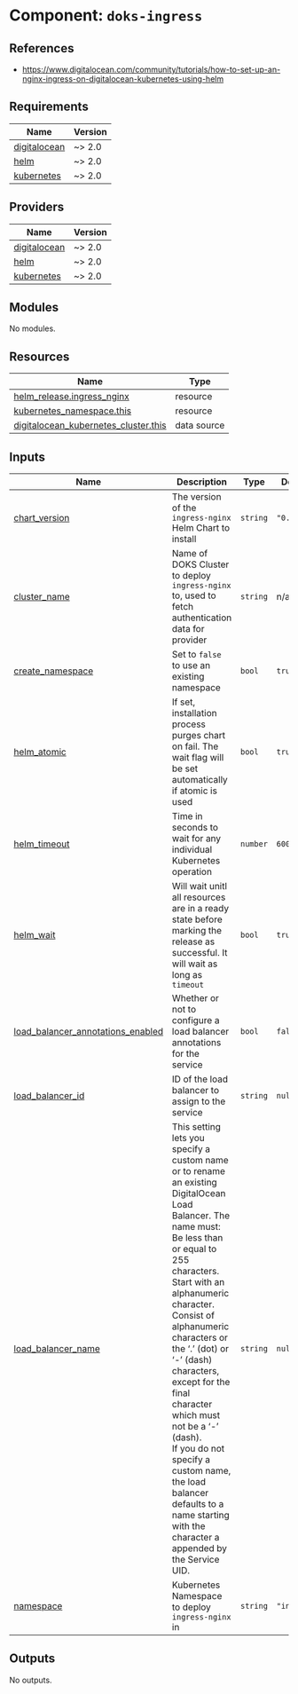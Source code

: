# Component: `doks-ingress`

## References

- <https://www.digitalocean.com/community/tutorials/how-to-set-up-an-nginx-ingress-on-digitalocean-kubernetes-using-helm>

<!-- BEGINNING OF PRE-COMMIT-TERRAFORM DOCS HOOK -->
## Requirements

| Name | Version |
|------|---------|
| <a name="requirement_digitalocean"></a> [digitalocean](#requirement\_digitalocean) | ~> 2.0 |
| <a name="requirement_helm"></a> [helm](#requirement\_helm) | ~> 2.0 |
| <a name="requirement_kubernetes"></a> [kubernetes](#requirement\_kubernetes) | ~> 2.0 |

## Providers

| Name | Version |
|------|---------|
| <a name="provider_digitalocean"></a> [digitalocean](#provider\_digitalocean) | ~> 2.0 |
| <a name="provider_helm"></a> [helm](#provider\_helm) | ~> 2.0 |
| <a name="provider_kubernetes"></a> [kubernetes](#provider\_kubernetes) | ~> 2.0 |

## Modules

No modules.

## Resources

| Name | Type |
|------|------|
| [helm_release.ingress_nginx](https://registry.terraform.io/providers/hashicorp/helm/latest/docs/resources/release) | resource |
| [kubernetes_namespace.this](https://registry.terraform.io/providers/hashicorp/kubernetes/latest/docs/resources/namespace) | resource |
| [digitalocean_kubernetes_cluster.this](https://registry.terraform.io/providers/digitalocean/digitalocean/latest/docs/data-sources/kubernetes_cluster) | data source |

## Inputs

| Name | Description | Type | Default | Required |
|------|-------------|------|---------|:--------:|
| <a name="input_chart_version"></a> [chart\_version](#input\_chart\_version) | The version of the `ingress-nginx` Helm Chart to install | `string` | `"0.2.0"` | no |
| <a name="input_cluster_name"></a> [cluster\_name](#input\_cluster\_name) | Name of DOKS Cluster to deploy `ingress-nginx` to, used to fetch authentication data for provider | `string` | n/a | yes |
| <a name="input_create_namespace"></a> [create\_namespace](#input\_create\_namespace) | Set to `false` to use an existing namespace | `bool` | `true` | no |
| <a name="input_helm_atomic"></a> [helm\_atomic](#input\_helm\_atomic) | If set, installation process purges chart on fail. The wait flag will be set automatically if atomic is used | `bool` | `true` | no |
| <a name="input_helm_timeout"></a> [helm\_timeout](#input\_helm\_timeout) | Time in seconds to wait for any individual Kubernetes operation | `number` | `600` | no |
| <a name="input_helm_wait"></a> [helm\_wait](#input\_helm\_wait) | Will wait unitl all resources are in a ready state before marking the release as successful. It will wait as long as `timeout` | `bool` | `true` | no |
| <a name="input_load_balancer_annotations_enabled"></a> [load\_balancer\_annotations\_enabled](#input\_load\_balancer\_annotations\_enabled) | Whether or not to configure a load balancer annotations for the service | `bool` | `false` | no |
| <a name="input_load_balancer_id"></a> [load\_balancer\_id](#input\_load\_balancer\_id) | ID of the load balancer to assign to the service | `string` | `null` | no |
| <a name="input_load_balancer_name"></a> [load\_balancer\_name](#input\_load\_balancer\_name) | This setting lets you specify a custom name or to rename an existing DigitalOcean Load Balancer. The name must:<br>Be less than or equal to 255 characters.<br>Start with an alphanumeric character.<br>Consist of alphanumeric characters or the ‘.’ (dot) or ‘-’ (dash) characters, except for the final character which must not be a ‘-’ (dash).<br>If you do not specify a custom name, the load balancer defaults to a name starting with the character a appended by the Service UID. | `string` | `null` | no |
| <a name="input_namespace"></a> [namespace](#input\_namespace) | Kubernetes Namespace to deploy `ingress-nginx` in | `string` | `"ingress"` | no |

## Outputs

No outputs.
<!-- END OF PRE-COMMIT-TERRAFORM DOCS HOOK -->
